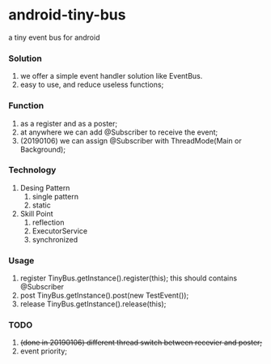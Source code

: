 # android-tiny-bus
a tiny event bus for android

### Solution
1. we offer a simple event handler solution like EventBus.
2. easy to use, and reduce useless functions;

### Function
1. as a register and as a poster;
2. at anywhere we can add @Subscriber to receive the event;
3. (20190106) we can assign @Subscriber with ThreadMode(Main or Background);

### Technology
1. Desing Pattern
    1. single pattern
    2. static
2. Skill Point
    1. reflection
    2. ExecutorService
    3. synchronized

### Usage
1. register
TinyBus.getInstance().register(this); this should contains @Subscriber
2. post
TinyBus.getInstance().post(new TestEvent());
3. release
TinyBus.getInstance().release(this);

### TODO
1. ~~(done in 20190106) different thread switch between recevier and poster;~~
2. event priority;

